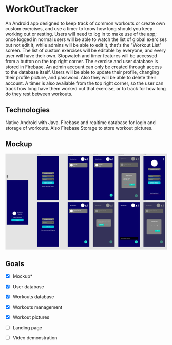 # WorkOutTracker

An Android app designed to keep track of common workouts or create own custom exercises, and use a timer to know how long should you keep working out or resting.
Users will need to log in to make use of the app; once logged in normal users will be able to watch the list of global exercises but not edit it, while admins will be able to edit it, that's the "Workout List" screen. The list of custom exercises will be editable by everyone, and every user will have their own. 
Stopwatch and timer features will be accessed from a button on the top right corner.
The exercise and user database is stored in Firebase. An admin account can only be created through access to the database itself.
Users will be able to update their profile, changing their profile picture, and password. Also they will be able to delete their account.
A timer is also available from the top right corner, so the user can track how long have them worked out that exercise, or to track for how long do they rest between workouts.


## Technologies

Native Android with Java.
Firebase and realtime database for login and storage of workouts. Also Firebase Storage to store workout pictures.

## Mockup

![Mockup](https://github.com/javier-l0pez/WorkOutTracker/blob/main/Screenshots/Mockup.png)

## Goals

* [X] Mockup\*
* [X] User database
* [X] Workouts database
* [X] Workouts management
* [X] Workout pictures
* [ ] Landing page
* [ ] Video demonstration

